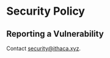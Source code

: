 # Security Policy

## Reporting a Vulnerability

Contact [security@ithaca.xyz](mailto:security@ithaca.xyz).
